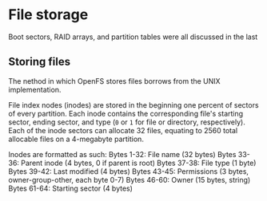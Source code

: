 # File storage

Boot sectors, RAID arrays, and partition tables were all discussed in the last

## Storing files

The nethod in which OpenFS stores files borrows from the UNIX implementation.

File index nodes (inodes) are stored in the beginning one percent of sectors of every partition. Each inode contains the corresponding file's starting sector, ending sector, and type (`0` or `1` for file or directory, respectively). Each of the inode sectors can allocate 32 files, equating to 2560 total allocable files on a 4-megabyte partition.

Inodes are formatted as such:
Bytes 1-32: File name (32 bytes)
Bytes 33-36: Parent inode (4 bytes, 0 if parent is root)
Bytes 37-38: File type (1 byte)
Bytes 39-42: Last modified (4 bytes)
Bytes 43-45: Permissions (3 bytes, owner-group-other, each byte 0-7)
Bytes 46-60: Owner (15 bytes, string)
Bytes 61-64: Starting sector (4 bytes)
